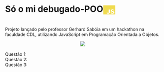 # Só o mi debugado-POO<img align="center" alt="Gut-Js" height="30" width="40" src="https://raw.githubusercontent.com/devicons/devicon/master/icons/javascript/javascript-plain.svg">
#
Projeto lançado pelo professor Gerhard Sabóia em um hackathon na faculdade CDL, utilizando JavaScript em Programação Orientada a Objetos.

<div align="center">
<img src="https://user-images.githubusercontent.com/89606273/175608300-64637ca8-cdd7-48cc-9ff6-0b0d7ef79905.png" width="200px" />
</div>
  

Questão 1: <br>
Questão 2: <br>
Questão 3: <br>

